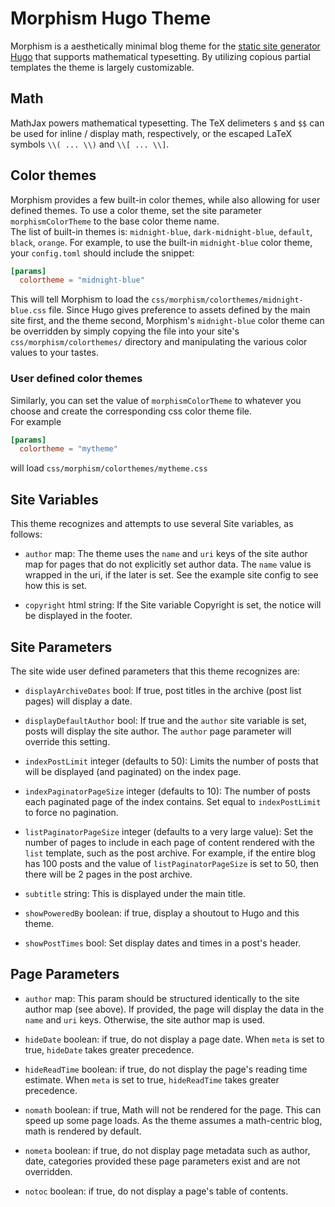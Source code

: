 # Morphism Hugo Theme

Morphism is a aesthetically minimal blog theme for the 
[static site generator Hugo](https://gohugo.io) that supports mathematical
typesetting. By utilizing copious partial templates the theme is 
largely customizable.

## Math

MathJax powers mathematical typesetting.  The TeX delimeters `$`
and `$$` can be used for inline / display math, respectively, or the escaped
LaTeX symbols `\\( ... \\)` and `\\[ ... \\]`.

## Color themes

Morphism provides a few built-in color themes, while also allowing for
user defined themes.  To use a color theme, set the site parameter
`morphismColorTheme` to the base color theme name.  
The list of built-in themes is: `midnight-blue`, `dark-midnight-blue`,
`default`, `black`, `orange`. 
For example, to use  the built-in `midnight-blue` color theme, 
your `config.toml` should include the snippet:

```toml
[params]
  colortheme = "midnight-blue"
```

This will tell Morphism to load the `css/morphism/colorthemes/midnight-blue.css`
file. Since Hugo gives preference to assets defined by the main site first,
and the theme second, Morphism's `midnight-blue` color theme can be 
overridden by simply copying the file into your site's 
`css/morphism/colorthemes/` directory and
manipulating the various color values to your tastes.

### User defined color themes

Similarly, you can set the value of `morphismColorTheme` 
to whatever you choose and create the corresponding css color theme file.  
For example
```toml
[params]
  colortheme = "mytheme"
```
will load `css/morphism/colorthemes/mytheme.css`


## Site Variables

This theme recognizes and attempts to use several Site variables, as follows:

- `author` map:  The theme uses the `name` and `uri` keys of the site author
   map for pages that do not explicitly set author data.  The `name`
   value is wrapped in the uri, if the later is set.  See the example site
   config to see how this is set.

- `copyright` html string:  If the Site variable Copyright is set, the notice
  will be displayed in the footer.


## Site Parameters

The site wide user defined parameters that this theme recognizes are:

- `displayArchiveDates` bool: If true, post titles in the archive 
  (post list pages) will display a date.

- `displayDefaultAuthor` bool: If true and the `author` site variable is set,
  posts will display the site author.  The `author` page parameter will
  override this setting.  

- `indexPostLimit` integer (defaults to 50): Limits the number of posts
   that will be displayed (and paginated) on the index page.

- `indexPaginatorPageSize` integer (defaults to 10): The number of posts each
   paginated page of the index contains.  Set equal to `indexPostLimit`
   to force no pagination.

- `listPaginatorPageSize` integer (defaults to a very large value): Set the number of pages
   to include in each page of content rendered with the `list` template, such
   as the post archive.  For example, if the entire blog has 100 posts and
   the value of `listPaginatorPageSize` is set to 50, then there will be 2 pages
   in the post archive.
- `subtitle` string: This is displayed under the main title. 

- `showPoweredBy` boolean: if true, display a shoutout to Hugo and this theme.

- `showPostTimes` bool: Set display dates and times in a post's header.

## Page Parameters

- `author` map:  This param should be structured identically to the site
   author map (see above).  If provided, the page will display the data in the
   `name` and `uri` keys.  Otherwise, the site author map is used.  

   
- `hideDate` boolean: if true, do not display a page date.  When `meta` is set to
  true, `hideDate` takes greater precedence.

- `hideReadTime` boolean: if true, do not display the page's reading time
  estimate.  When `meta` is set to true, `hideReadTime` takes greater precedence.

- `nomath` boolean: if true, Math will not be rendered for the page.  This can
   speed up some page loads.  As the theme assumes a math-centric blog, math
   is rendered by default.

- `nometa` boolean: if true, do not display page metadata such as 
   author, date, categories provided
   these page parameters exist and are not overridden.

- `notoc` boolean: if true, do not display a page's table of contents.


